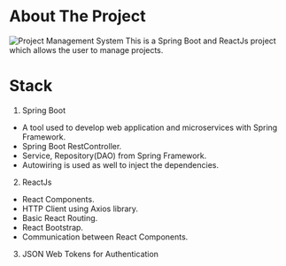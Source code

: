 # About The Project
![Project Management System](https://user-images.githubusercontent.com/69888214/182134889-d8af5403-dc15-43a1-884d-1b1f3a1c63a5.png)
This is a Spring Boot and ReactJs project which allows the user to manage projects. 

# Stack

1. Spring Boot
-   A tool used to develop web application and microservices with Spring Framework.
-   Spring Boot RestController.
-   Service, Repository(DAO) from Spring Framework.
-   Autowiring is used as well to inject the dependencies.

2.  ReactJs
-   React Components.
-   HTTP Client using Axios library.
-   Basic React Routing.
-   React Bootstrap.
-   Communication between React Components.

3. JSON Web Tokens for Authentication

